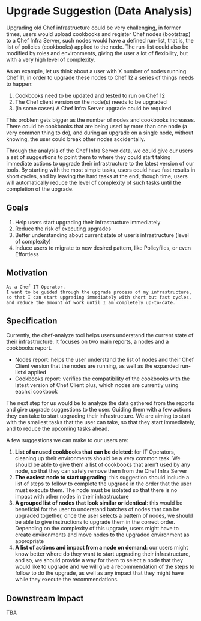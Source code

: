# Upgrade Suggestion (Data Analysis)

Upgrading old Chef infrastructure could be very challenging, in former times,
users would upload cookbooks and register Chef nodes (bootstrap) to a Chef
Infra Server, such nodes would have a defined run-list, that is, the list of
policies (cookbooks) applied to the node. The run-list could also be modified
by roles and environments, giving the user a lot of flexibility, but with a
very high level of complexity.

As an example, let us think about a user with X number of nodes running Chef
11, in order to upgrade these nodes to Chef 12 a series of things needs to
happen:

1. Cookbooks need to be updated and tested to run on Chef 12
1. The Chef client version on the node(s) needs to be upgraded
1. (in some cases) A Chef Infra Server upgrade could be required

This problem gets bigger as the number of nodes and cookbooks increases. There
could be cookbooks that are being used by more than one node (a very common
thing to do), and during an upgrade on a single node, without knowing, the user
could break other nodes accidentally.

Through the analysis of the Chef Infra Server data, we could give our users
a set of suggestions to point them to where they could start taking immediate
actions to upgrade their infrastructure to the latest version of our tools.
By starting with the most simple tasks, users could have fast results in short
cycles, and by leaving the hard tasks at the end, though time, users will
automatically reduce the level of complexity of such tasks until the
completion of the upgrade.

## Goals
1. Help users start upgrading their infrastructure immediately
1. Reduce the risk of executing upgrades
1. Better understanding about current state of user’s infrastructure (level of complexity)
1. Induce users to migrate to new desired pattern, like Policyfiles, or even Effortless

## Motivation

    As a Chef IT Operator,
    I want to be guided through the upgrade process of my infrastructure,
    so that I can start upgrading immediately with short but fast cycles,
    and reduce the amount of work until I am completely up-to-date.

## Specification

Currently, the chef-analyze tool helps users understand the current state of
their infrastructure. It focuses on two main reports, a nodes and a cookbooks
report.

* Nodes report: helps the user understand the list of nodes and their Chef
Client version that the nodes are running, as well as the expanded run-listxi
applied
* Cookbooks report: verifies the compatibility of the cookbooks with the
latest version of Chef Client plus, which nodes are currently using eachxi
cookbook

The next step for us would be to analyze the data gathered from the reports
and give upgrade suggestions to the user. Guiding them with a few actions
they can take to start upgrading their infrastructure. We are aiming to
start with the smallest tasks that the user can take, so that they start
immediately, and to reduce the upcoming tasks ahead.

A few suggestions we can make to our users are:

1. **List of unused cookbooks that can be deleted**: for IT Operators, cleaning
up their environments should be a very common task. We should be able to give
them a list of cookbooks that aren’t used by any node, so that they can safely
remove them from the Chef Infra Server
1. **The easiest node to start upgrading**: this suggestion should include a
list of steps to follow to complete the upgrade in the order that the user must
execute them. The node must be isolated so that there is no impact with other
nodes in their infrastructure
1. **A grouped list of nodes that look similar or identical**: this would be
beneficial for the user to understand batches of nodes that can be upgraded
together, once the user selects a pattern of nodes, we should be able to give
instructions to upgrade them in the correct order. Depending on the complexity
of this upgrade, users might have to create environments and move nodes to the
upgraded environment as appropriate
1. **A list of actions and impact from a node on demand**: our users might know
better where do they want to start upgrading their infrastructure, and so, we
should provide a way for them to select a node that they would like to upgrade
and we will give a recommendation of the steps to follow to do the upgrade, as
well as any impact that they might have while they execute the recommendations.

## Downstream Impact

TBA
